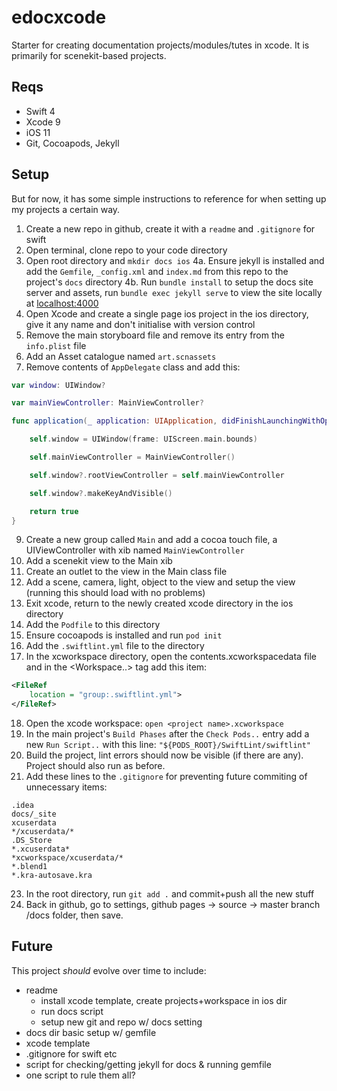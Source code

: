 # edocxcode

Starter for creating documentation projects/modules/tutes in xcode. It is primarily for scenekit-based projects.


## Reqs

- Swift 4
- Xcode 9
- iOS 11
- Git, Cocoapods, Jekyll


## Setup

But for now, it has some simple instructions to reference for when setting up my projects a certain way.

1. Create a new repo in github, create it with a `readme` and `.gitignore` for swift
2. Open terminal, clone repo to your code directory
3. Open root directory and `mkdir docs ios`
4a. Ensure jekyll is installed and add the `Gemfile`, `_config.xml` and `index.md` from this repo to the project's `docs` directory
4b. Run `bundle install` to setup the docs site server and assets, run `bundle exec jekyll serve` to view the site locally at [localhost:4000](http://localhost:4000/)
5. Open Xcode and create a single page ios project in the ios directory, give it any name and don't initialise with version control
6. Remove the main storyboard file and remove its entry from the `info.plist` file
7. Add an Asset catalogue named `art.scnassets`
8. Remove contents of `AppDelegate` class and add this:
```swift
var window: UIWindow?

var mainViewController: MainViewController?

func application(_ application: UIApplication, didFinishLaunchingWithOptions launchOptions: [UIApplicationLaunchOptionsKey: Any]?) -> Bool {

    self.window = UIWindow(frame: UIScreen.main.bounds)

    self.mainViewController = MainViewController()

    self.window?.rootViewController = self.mainViewController

    self.window?.makeKeyAndVisible()

    return true
}
```
9. Create a new group called `Main` and add a cocoa touch file, a UIViewController with xib named `MainViewController`
10. Add a scenekit view to the Main xib
11. Create an outlet to the view in the Main class file
12. Add a scene, camera, light, object to the view and setup the view (running this should load with no problems)
13. Exit xcode, return to the newly created xcode directory in the ios directory
14. Add the `Podfile` to this directory
15. Ensure cocoapods is installed and run `pod init`
16. Add the `.swiftlint.yml` file to the directory
17. In the xcworkspace directory, open the contents.xcworkspacedata file and in the <Workspace..> tag add this item:
```xml
<FileRef
    location = "group:.swiftlint.yml">
</FileRef>
```
18. Open the xcode workspace: `open <project name>.xcworkspace`
19. In the main project's `Build Phases` after the `Check Pods..` entry add a new `Run Script..` with this line: `"${PODS_ROOT}/SwiftLint/swiftlint"`
20. Build the project, lint errors should now be visible (if there are any). Project should also run as before.
22. Add these lines to the `.gitignore` for preventing future commiting of unnecessary items:
```
.idea
docs/_site
xcuserdata
*/xcuserdata/*
.DS_Store
*.xcuserdata*
*xcworkspace/xcuserdata/*
*.blend1
*.kra-autosave.kra
```
23. In the root directory, run `git add .` and commit+push all the new stuff
24. Back in github, go to settings, github pages -> source -> master branch /docs folder, then save.


## Future

This project _should_ evolve over time to include:

- readme
    - install xcode template, create projects+workspace in ios dir
    - run docs script
    - setup new git and repo w/ docs setting
- docs dir basic setup w/ gemfile
- xcode template
- .gitignore for swift etc
- script for checking/getting jekyll for docs & running gemfile
- one script to rule them all?
